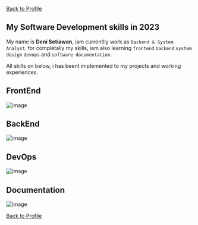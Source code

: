 [Back to Profile](https://github.com/denitiawan)

## My Software Development skills in 2023
My name is **Deni Setiawan**, iam currentlly work as `Backend & System Analyst`. for completally my skills, iam also learning `frontend` `backend`  `system design` `devops` and `software documentation`.

All skills on below, i has beent implemented to my projects and working experiences.

## FrontEnd
![image](https://github.com/denitiawan/denitiawan/assets/11941308/5baa2928-ae37-4bfe-9ec2-e14af125edf5)

## BackEnd
![image](https://github.com/denitiawan/denitiawan/assets/11941308/d6df78b8-d8c6-46dd-b77f-88549f6bae7b)


## DevOps
![image](https://github.com/denitiawan/denitiawan/assets/11941308/6e78eb2f-3604-40aa-8011-8465e2cf676a)

## Documentation
![image](https://github.com/denitiawan/denitiawan/assets/11941308/657dbf03-b44b-4042-b971-458f06464a1e)



[Back to Profile](https://github.com/denitiawan)
